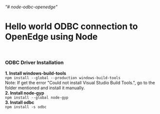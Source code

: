 <h6>"# node-odbc-openedge"</h6>
<h1>Hello world ODBC connection to OpenEdge using Node</h1>
<br>
<h3>ODBC Driver Installation</h3>
<b>1. Install windows-build-tools</b> <br>
<code>npm install --global --production windows-build-tools</code><br>
Note: If get the error "Could not install Visual Studio Build Tools.", go to the folder mentioned and install it manually.<br>
<b>2. Install node-gyp</b> <br>
<code>npm install --global node-gyp</code><br>
<b>3. Install odbc</b> <br>
<code>npm install -s odbc</code><br>


